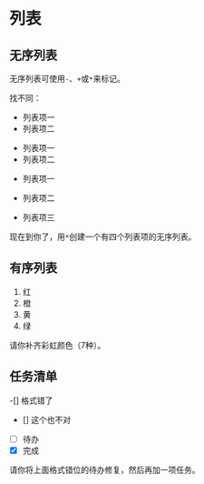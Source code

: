 # 列表

## 无序列表

无序列表可使用`-`、`+`或`*`来标记。

找不同：

- 列表项一
- 列表项二

+ 列表项一
+ 列表项二

- 列表项一
* 列表项二
+ 列表项三

现在到你了，用`*`创建一个有四个列表项的无序列表。

## 有序列表

1. 红
2. 橙
3. 黄
4. 绿

请你补齐彩虹颜色（7种）。

## 任务清单

-[] 格式错了
- [] 这个也不对
- [ ] 待办
- [x] 完成

请你将上面格式错位的待办修复，然后再加一项任务。
